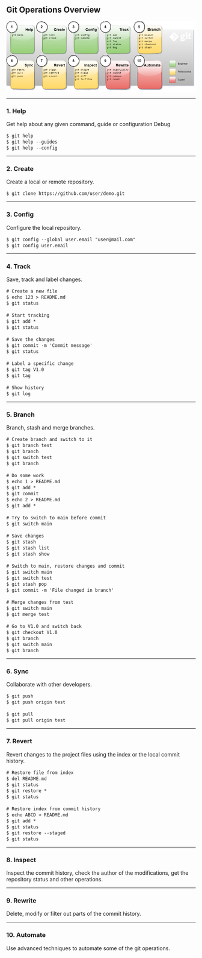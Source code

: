 ## Git Operations Overview

![Git Dataflow](../Assets/images/git-ops-overview.png)

-------------------------------------------------------------------------------
### 1. Help
Get help about any given command, guide or configuration 
Debug
```shell
$ git help
$ git help --guides
$ git help --config
```
-------------------------------------------------------------------------------
### 2. Create
Create a local or remote repository.

```shell
$ git clone https://github.com/user/demo.git
```
-------------------------------------------------------------------------------
### 3. Config
Configure the local repository.

```shell
$ git config --global user.email "user@mail.com"
$ git config user.email
```

-------------------------------------------------------------------------------
### 4. Track
Save, track and label changes.

```shell
# Create a new file
$ echo 123 > README.md
$ git status

# Start tracking
$ git add *
$ git status

# Save the changes
$ git commit -m 'Commit message'
$ git status

# Label a specific change
$ git tag V1.0
$ git tag

# Show history
$ git log
```

-------------------------------------------------------------------------------
### 5. Branch
Branch, stash and merge branches.

```shell
# Create branch and switch to it
$ git branch test
$ git branch
$ git switch test
$ git branch

# Do some work
$ echo 1 > README.md
$ git add *
$ git commit
$ echo 2 > README.md
$ git add *

# Try to switch to main before commit
$ git switch main

# Save changes
$ git stash
$ git stash list
$ git stash show

# Switch to main, restore changes and commit
$ git switch main
$ git switch test
$ git stash pop
$ git commit -m 'File changed in branch'

# Merge changes from test
$ git switch main
$ git merge test

# Go to V1.0 and switch back
$ git checkout V1.0
$ git branch
$ git switch main
$ git branch
```

-------------------------------------------------------------------------------
### 6. Sync
Collaborate with other developers.

```shell
$ git push
$ git push origin test

$ git pull
$ git pull origin test
```

-------------------------------------------------------------------------------
### 7. Revert
Revert changes to the project files using the index or the local commit history.

```shell
# Restore file from index
$ del README.md
$ git status
$ git restore *
$ git status

# Restore index from commit history
$ echo ABCD > README.md
$ git add *
$ git status
$ git restore --staged
$ git status
```
-------------------------------------------------------------------------------
### 8. Inspect
Inspect the commit history, check the author of the modifications, get the 
repository status and other operations.

-------------------------------------------------------------------------------
### 9. Rewrite
Delete, modify or filter out parts of the commit history.

-------------------------------------------------------------------------------
### 10. Automate
Use advanced techniques to automate some of the git operations.

